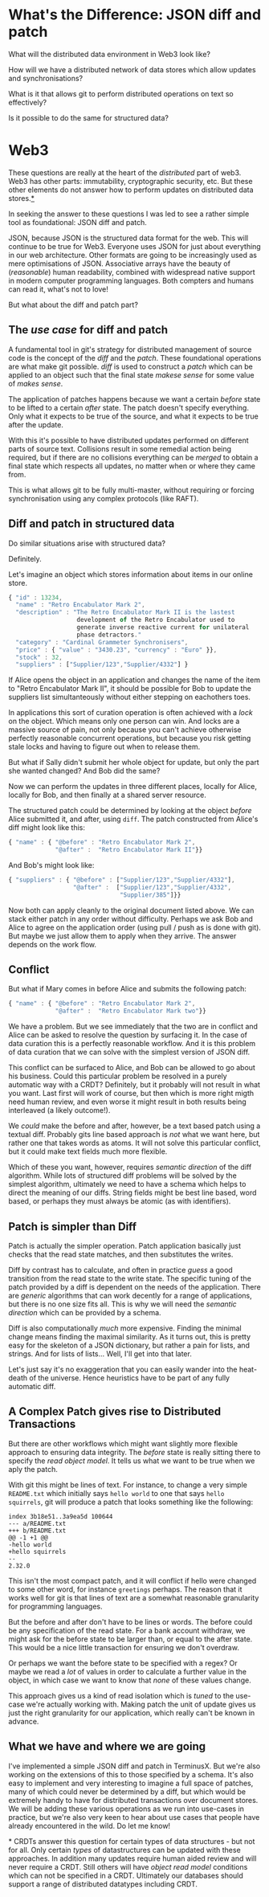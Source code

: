 # What's the Difference: JSON diff and patch

What will the distributed data environment in Web3 look like?

How will we have a distributed network of data stores which allow
updates and synchronisations?

What is it that allows git to perform distributed operations on text
so effectively?

Is it possible to do the same for structured data?

# Web3

These questions are really at the heart of the *distributed* part of
web3. Web3 has other parts: immutability, cryptographic security,
etc. But these other elements do not answer how to perform
updates on distributed data stores.[*](#crdt)

In seeking the answer to these questions I was led to see a rather
simple tool as foundational: JSON diff and patch.

JSON, because JSON is the structured data format for the web.  This
will continue to be true for Web3. Everyone uses JSON for just about
everything in our web architecture. Other formats are going to be
increasingly used as mere optimisations of JSON. Associative arrays
have the beauty of (*reasonable*) human readability, combined with
widespread native support in modern computer programming
languages. Both compters and humans can read it, what's not to love!

But what about the diff and patch part?

## The *use case* for diff and patch

A fundamental tool in git's strategy for distributed management of
source code is the concept of the *diff* and the *patch*. These
foundational operations are what make git possible. *diff* is used to
construct a *patch* which can be applied to an object such that the
final state *makese sense* for some value of *makes sense*.

The application of patches happens because we want a certain *before*
state to be lifted to a certain *after* state. The patch doesn't
specify everything. Only what it expects to be true of the source, and
what it expects to be true after the update.

With this it's possible to have distributed updates performed on
different parts of source text. Collisions result in some remedial
action being required, but if there are no collisions everything can
be *merged* to obtain a final state which respects all updates, no
matter when or where they came from.

This is what allows git to be fully multi-master, without requiring or
forcing synchronisation using any complex protocols (like RAFT).

## Diff and patch in structured data

Do similar situations arise with structured data?

Definitely.

Let's imagine an object which stores information about items in our
online store.

```javascript
{ "id" : 13234,
  "name" : "Retro Encabulator Mark 2",
  "description" : "The Retro Encabulator Mark II is the lastest 
                   development of the Retro Encabulator used to 
                   generate inverse reactive current for unilateral 
                   phase detractors."
  "category" : "Cardinal Grammeter Synchronisers",
  "price" : { "value" : "3430.23", "currency" : "Euro" }},
  "stock" : 32,
  "suppliers" : ["Supplier/123","Supplier/4332"] }
```

If Alice opens the object in an application and changes the name of
the item to "Retro Encabulator Mark II", it should be possible for Bob
to update the suppliers list simultanteously without either stepping
on eachothers toes.

In applications this sort of curation operation is often achieved with
a *lock* on the object. Which means only one person can win. And locks
are a massive source of pain, not only because you can't achieve
otherwise perfectly reasonable concurrent operations, but because you
risk getting stale locks and having to figure out when to release them.

But what if Sally didn't submit her whole object for update, but only
the part she wanted changed? And Bob did the same?

Now we can perform the updates in three different places, locally for
Alice, locally for Bob, and then finally at a shared server resource.

The structured patch could be determined by looking at the object
*before* Alice submitted it, and after, using `diff`. The patch
constructed from Alice's diff might look like this:

```javascript
{ "name" : { "@before" : "Retro Encabulator Mark 2",
             "@after" :  "Retro Encabulator Mark II"}}
```

And Bob's might look like:

```javascript
{ "suppliers" : { "@before" : ["Supplier/123","Supplier/4332"],
                  "@after" :  ["Supplier/123","Supplier/4332",
                               "Supplier/385"]}}
```

Now both can apply cleanly to the original document listed above. We
can stack either patch in any order without difficulty. Perhaps we ask
Bob and Alice to agree on the application order (using pull / push as
is done with git). But maybe we just allow them to apply when they
arrive. The answer depends on the work flow.

## Conflict

But what if Mary comes in before Alice and submits the following
patch:

```javascript
{ "name" : { "@before" : "Retro Encabulator Mark 2",
             "@after" :  "Retro Encabulator Mark two"}}
```

We have a problem. But we see immediately that the two are in conflict
and Alice can be asked to resolve the question by surfacing it. In the
case of data curation this is a perfectly reasonable workflow. And it
is this problem of data curation that we can solve with the simplest
version of JSON diff.

This conflict can be surfaced to Alice, and Bob can be allowed to go
about his business. Could this particular problem be resolved in a
purely automatic way with a CRDT? Definitely, but it probably will not
result in what you want. Last first will work of course, but then
which is more right migth need human review, and even worse it might
result in both results being interleaved (a likely outcome!).

We *could* make the before and after, however, be a text based patch
using a textual diff. Probably gits line based approach is *not* what
we want here, but rather one that takes words as atoms. It will not
solve this particular conflict, but it could make text fields much
more flexible.

Which of these you want, however, requires *semantic direction* of the
diff algorithm. While lots of structured diff problems will be solved
by the simplest algorithm, ultimately we need to have a schema which
helps to direct the meaning of our diffs. String fields might be best
line based, word based, or perhaps they must always be atomic (as with
identifiers).

## Patch is simpler than Diff

Patch is actually the simpler operation. Patch application basically
just checks that the read state matches, and then substitutes the
writes.

Diff by contrast has to calculate, and often in practice *guess* a
good transition from the read state to the write state. The specific
tuning of the patch provided by a diff is dependent on the needs of
the application. There are *generic* algorithms that can work decently
for a range of applications, but there is no one size fits all. This
is why we will need the *semantic direction* which can be provided by
a schema.

Diff is also computationally *much* more expensive. Finding the
minimal change means finding the maximal similarity. As it turns out,
this is pretty easy for the skeleton of a JSON dictionary, but rather
a pain for lists, and strings. And for lists of lists... Well, I'll
get into that later.

Let's just say it's no exaggeration that you can easily wander into
the heat-death of the universe. Hence heuristics have to be part of
any fully automatic diff.

## A Complex Patch gives rise to Distributed Transactions

But there are other workflows which might want slightly more flexible
approach to ensuring data integrity. The *before* state is really
sitting there to specify the *read object model*. It tells us what we
want to be true when we aply the patch.

With git this might be lines of text. For instance, to change a very
simple `README.txt` which initially says `hello world` to one that
says `hello squirrels`, git will produce a patch that looks something
like the following:

```
index 3b18e51..3a9ea5d 100644
--- a/README.txt
+++ b/README.txt
@@ -1 +1 @@
-hello world
+hello squirrels
-- 
2.32.0
```

This isn't the most compact patch, and it will conflict if hello were
changed to some other word, for instance `greetings` perhaps. The
reason that it works well for git is that lines of text are a somewhat
reasonable granularity for programming languages.

But the before and after don't have to be lines or words. The before
could be any specification of the read state. For a bank account
withdraw, we might ask for the before state to be larger than, or
equal to the after state. This would be a nice little transaction for
ensuring we don't overdraw.

Or perhaps we want the before state to be specified with a regex? Or
maybe we read a *lot* of values in order to calculate a further value
in the object, in which case we want to know that *none* of these
values change.

This approach gives us a kind of read isolation which is *tuned* to
the use-case we're actually working with. Making patch the unit of
update gives us just the right granularity for our application, which
really can't be known in advance.

## What we have and where we are going

I've implemented a simple JSON diff and patch in TerminusX. But we're
also working on the extensions of this to those specified by a
schema. It's also easy to implement and very interesting to imagine a
full space of patches, many of which could never be determined by a
diff, but which would be extremely handy to have for distributed
transactions over document stores. We will be adding these various
operations as we run into use-cases in practice, but we're also very
keen to hear about use cases that people have already encountered in
the wild. Do let me know!

<a name="crdt">*</a> CRDTs answer this question for certain types of
data structures - but not for all. Only certain *types* of
datastructures can be updated with these approaches. In addition many
updates require human aided review and will never require a
CRDT. Still others will have *object read model* conditions which can
not be specified in a CRDT. Ultimately our databases should support a
range of distributed datatypes including CRDT.
